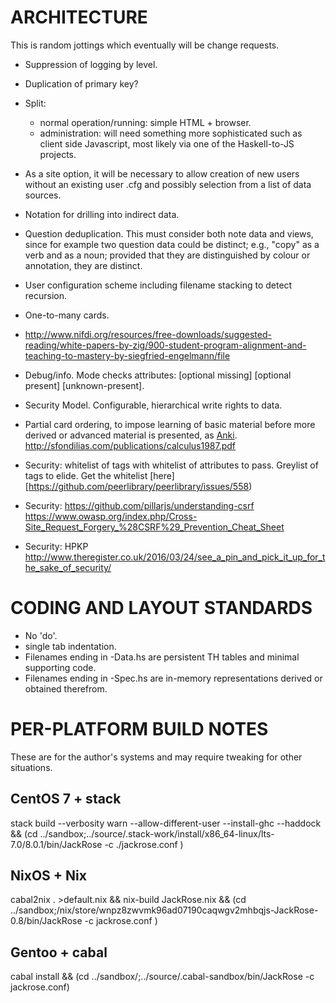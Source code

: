 # ARCHITECTURE

This is random jottings which eventually will be change requests.

- Suppression of logging by level.

- Duplication of primary key?

- Split:
  - normal operation/running: simple HTML + browser.
  - administration: will need something more sophisticated such as client side
    Javascript, most likely via one of the Haskell-to-JS projects.

- As a site option, it will be necessary to allow creation of new users without
  an existing user .cfg and possibly selection from a list of data sources.

- Notation for drilling into indirect data.

- Question deduplication.  This must consider both note data and views, since
  for example two question data could be distinct;  e.g., "copy" as a verb and
  as a noun;  provided that they are distinguished by colour or annotation,
  they are distinct.

- User configuration <include> scheme including filename stacking to detect recursion.

- One-to-many cards.

- http://www.nifdi.org/resources/free-downloads/suggested-reading/white-papers-by-zig/900-student-program-alignment-and-teaching-to-mastery-by-siegfried-engelmann/file

- Debug/info. Mode checks attributes: [optional missing] [optional present] [unknown-present].

- Security Model. Configurable, hierarchical write rights to data.

- Partial card ordering, to impose learning of basic material before more derived or advanced
  material is presented, as [Anki](https://ankiweb.net/shared/info/699486759).
  http://sfondilias.com/publications/calculus1987.pdf

- Security:  whitelist of tags with whitelist of attributes to pass.  Greylist of tags to elide.  Get the
  whitelist [here][https://github.com/peerlibrary/peerlibrary/issues/558)

- Security:  https://github.com/pillarjs/understanding-csrf
https://www.owasp.org/index.php/Cross-Site_Request_Forgery_%28CSRF%29_Prevention_Cheat_Sheet

- Security:  HPKP http://www.theregister.co.uk/2016/03/24/see_a_pin_and_pick_it_up_for_the_sake_of_security/

# CODING AND LAYOUT STANDARDS

- No 'do'.
- single tab indentation.
- Filenames ending in -Data.hs are persistent TH tables and minimal supporting code.
- Filenames ending in -Spec.hs are in-memory representations derived or obtained therefrom.

# PER-PLATFORM BUILD NOTES

These are for the author's systems and may require tweaking for other situations.

## CentOS 7 + stack
stack build --verbosity warn --allow-different-user --install-ghc --haddock && (cd ../sandbox;../source/.stack-work/install/x86_64-linux/lts-7.0/8.0.1/bin/JackRose -c ./jackrose.conf )

## NixOS + Nix
cabal2nix . >default.nix && nix-build JackRose.nix && (cd ../sandbox;/nix/store/wnpz8zwvmk96ad07190caqwgv2mhbqjs-JackRose-0.8/bin/JackRose -c jackrose.conf )

## Gentoo + cabal
cabal install && (cd ../sandbox/;../source/.cabal-sandbox/bin/JackRose -c jackrose.conf)
